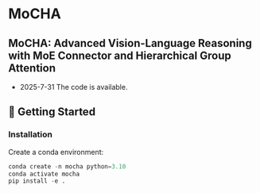 # MoCHA
## MoCHA: Advanced Vision-Language Reasoning with MoE Connector and Hierarchical Group Attention

* 2025-7-31 The code is available.

## 💪 Getting Started

### Installation

Create a conda environment:

```python
conda create -n mocha python=3.10
conda activate mocha
pip install -e .
```


